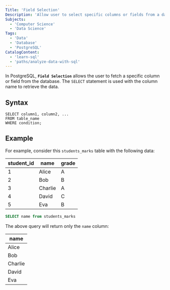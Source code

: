 ```yaml
---
Title: 'Field Selection'
Description: 'Allow user to select specific columns or fields from a database.'
Subjects:
  - 'Computer Science'
  - 'Data Science'
Tags:
  - 'Data'
  - 'Database'
  - 'PostgreSQL'
CatalogContent:
  - 'learn-sql'
  - 'paths/analyze-data-with-sql'
---
```


In PostgreSQL, **`Field Selection`** allows the user to fetch a specific column or field from the database. The `SELECT` statement is used with the column name to retrieve the data.

## Syntax

```pseudo
SELECT column1, column2, ...
FROM table_name
WHERE condition;
```

## Example

For example, consider this `students_marks` table with the following data:

| student_id | name    | grade |
| ---------- | ------- | ----- |
| 1          | Alice   | A     |
| 2          | Bob     | B     |
| 3          | Charlie | A     |
| 4          | David   | C     |
| 5          | Eva     | B     |

```sql
SELECT name from students_marks
```

The above query will return only the `name` column:

| name    |
| ------- |
| Alice   |
| Bob     |
| Charlie |
| David   |
| Eva     |

